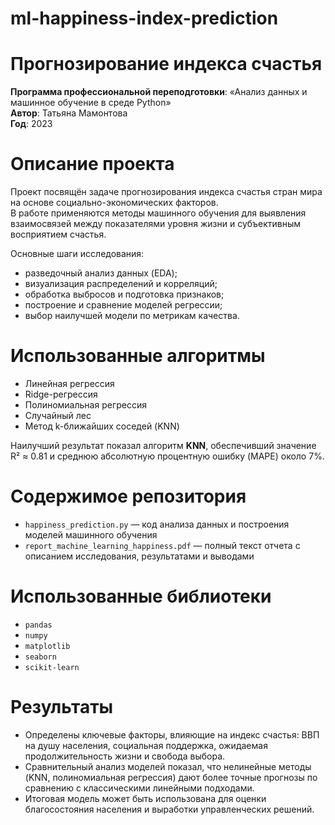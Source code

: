 # ml-happiness-index-prediction

# Прогнозирование индекса счастья

**Программа профессиональной переподготовки**: «Анализ данных и машинное обучение в среде Python»  
**Автор**: Татьяна Мамонтова  
**Год**: 2023  

# Описание проекта
Проект посвящён задаче прогнозирования индекса счастья стран мира на основе социально-экономических факторов.  
В работе применяются методы машинного обучения для выявления взаимосвязей между показателями уровня жизни и субъективным восприятием счастья.

Основные шаги исследования:
- разведочный анализ данных (EDA);
- визуализация распределений и корреляций;
- обработка выбросов и подготовка признаков;
- построение и сравнение моделей регрессии;
- выбор наилучшей модели по метрикам качества.

# Использованные алгоритмы
- Линейная регрессия  
- Ridge-регрессия  
- Полиномиальная регрессия  
- Случайный лес  
- Метод k-ближайших соседей (KNN)

Наилучший результат показал алгоритм **KNN**, обеспечивший значение R² ≈ 0.81 и среднюю абсолютную процентную ошибку (MAPE) около 7%.

# Содержимое репозитория
- `happiness_prediction.py` — код анализа данных и построения моделей машинного обучения  
- `report_machine_learning_happiness.pdf` — полный текст отчета с описанием исследования, результатами и выводами  

# Использованные библиотеки
- `pandas`  
- `numpy`  
- `matplotlib`  
- `seaborn`  
- `scikit-learn`

# Результаты
- Определены ключевые факторы, влияющие на индекс счастья: ВВП на душу населения, социальная поддержка, ожидаемая продолжительность жизни и свобода выбора.  
- Сравнительный анализ моделей показал, что нелинейные методы (KNN, полиномиальная регрессия) дают более точные прогнозы по сравнению с классическими линейными подходами.  
- Итоговая модель может быть использована для оценки благосостояния населения и выработки управленческих решений.

